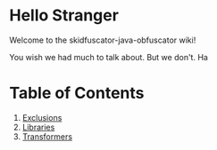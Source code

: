 # Hello Stranger

Welcome to the skidfuscator-java-obfuscator wiki!

You wish we had much to talk about. But we don't. Ha

# Table of Contents
1. [Exclusions](/docs/exclusion.html)
2. [Libraries](/docs/libraries.html)
3. [Transformers](/docs/transformers.html)
